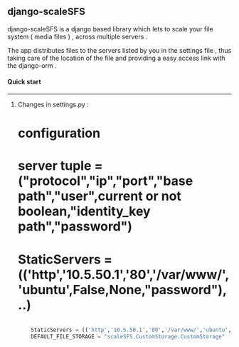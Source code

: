 ## django-scaleSFS

django-scaleSFS is a django based library which lets to scale your file system ( media files ) ,
across multiple servers .

The app distributes files to the servers listed by you in the settings file , thus taking care of the location 
of the file and providing a easy access link with the django-orm .


#### Quick start
-----------

1. Changes in settings.py :
	
	# configuration
	# server tuple = ("protocol","ip","port","base path","user",current or not boolean,"identity_key path","password")
	# StaticServers = (('http','10.5.50.1','80','/var/www/','ubuntu',False,None,"password"), ..)

	```python

		StaticServers = (('http','10.5.50.1','80','/var/www/','ubuntu',False,None,"password"), ..)
		DEFAULT_FILE_STORAGE = "scaleSFS.CustomStorage.CustomStorage"

	```